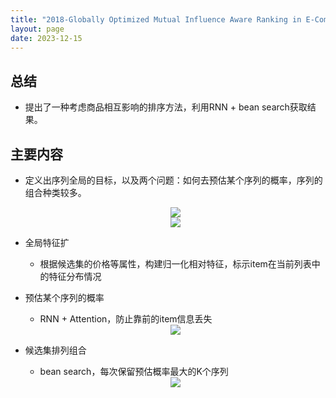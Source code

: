 ```yaml
---
title: "2018-Globally Optimized Mutual Influence Aware Ranking in E-Commerce Search"
layout: page
date: 2023-12-15
---
```


## 总结

- 提出了一种考虑商品相互影响的排序方法，利用RNN + bean search获取结果。


## 主要内容

- 定义出序列全局的目标，以及两个问题：如何去预估某个序列的概率，序列的组合种类较多。
  <div style="text-align: center"><img src="/wiki/attach/images/miRnn-01.png" style="max-width:400px"></div>
  <div style="text-align: center"><img src="/wiki/attach/images/miRnn-02.png" style="max-width:400px"></div>

- 全局特征扩
    - 根据候选集的价格等属性，构建归一化相对特征，标示item在当前列表中的特征分布情况

- 预估某个序列的概率
    - RNN + Attention，防止靠前的item信息丢失
  <div style="text-align: center"><img src="/wiki/attach/images/miRnn-03.png" style="max-width:600px"></div>

- 候选集排列组合
    - bean search，每次保留预估概率最大的K个序列
  <div style="text-align: center"><img src="/wiki/attach/images/miRnn-04.png" style="max-width:600px"></div>